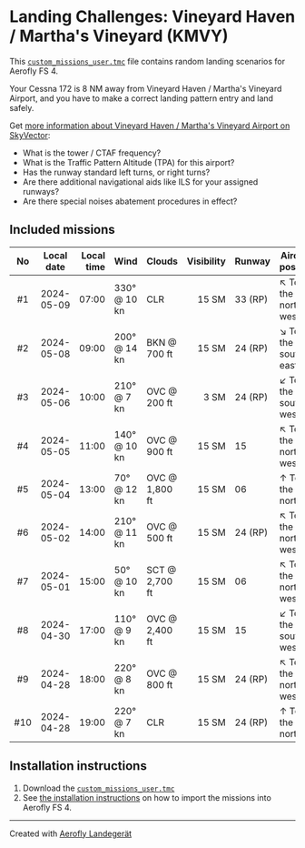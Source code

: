 # Landing Challenges: Vineyard Haven / Martha's Vineyard (KMVY)

This [`custom_missions_user.tmc`](./custom_missions_user.tmc) file contains random landing scenarios for Aerofly FS 4.

Your Cessna 172 is 8 NM away from Vineyard Haven / Martha's Vineyard Airport, and you have to make a correct landing pattern entry and land safely.

Get [more information about Vineyard Haven / Martha's Vineyard Airport on SkyVector](https://skyvector.com/airport/KMVY):

- What is the tower / CTAF frequency?
- What is the Traffic Pattern Altitude (TPA) for this airport?
- Has the runway standard left turns, or right turns?
- Are there additional navigational aids like ILS for your assigned runways?
- Are there special noises abatement procedures in effect?

## Included missions

| No  | Local date | Local time | Wind         | Clouds         | Visibility | Runway  | Aircraft position    |
| :-: | ---------- | ---------: | ------------ | -------------- | ---------: | ------- | -------------------- |
| #1  | 2024-05-09 |      07:00 | 330° @ 10 kn | CLR            |      15 SM | 33 (RP) | ↖ To the north-west |
| #2  | 2024-05-08 |      09:00 | 200° @ 14 kn | BKN @ 700 ft   |      15 SM | 24 (RP) | ↘ To the south-east |
| #3  | 2024-05-06 |      10:00 | 210° @ 7 kn  | OVC @ 200 ft   |       3 SM | 24 (RP) | ↙ To the south-west |
| #4  | 2024-05-05 |      11:00 | 140° @ 10 kn | OVC @ 900 ft   |      15 SM | 15      | ↖ To the north-west |
| #5  | 2024-05-04 |      13:00 | 70° @ 12 kn  | OVC @ 1,800 ft |      15 SM | 06      | ↑ To the north       |
| #6  | 2024-05-02 |      14:00 | 210° @ 11 kn | OVC @ 500 ft   |      15 SM | 24 (RP) | ↖ To the north-west |
| #7  | 2024-05-01 |      15:00 | 50° @ 10 kn  | SCT @ 2,700 ft |      15 SM | 06      | ↖ To the north-west |
| #8  | 2024-04-30 |      17:00 | 110° @ 9 kn  | OVC @ 2,400 ft |      15 SM | 15      | ↙ To the south-west |
| #9  | 2024-04-28 |      18:00 | 220° @ 8 kn  | OVC @ 800 ft   |      15 SM | 24 (RP) | ↖ To the north-west |
| #10 | 2024-04-28 |      19:00 | 220° @ 7 kn  | CLR            |      15 SM | 24 (RP) | ↑ To the north       |

## Installation instructions

1. Download the [`custom_missions_user.tmc`](./custom_missions_user.tmc)
2. See [the installation instructions](https://fboes.github.io/aerofly-missions/docs/generic-installation.html) on how to import the missions into Aerofly FS 4.

---

Created with [Aerofly Landegerät](https://github.com/fboes/aerofly-patterns)
